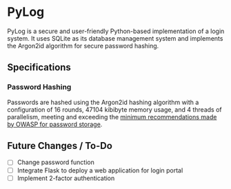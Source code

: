 # PyLog
PyLog is a secure and user-friendly Python-based implementation of a login system. It uses SQLite as its database management system and implements the Argon2id algorithm for secure password hashing.

## Specifications
### Password Hashing
Passwords are hashed using the Argon2id hashing algorithm with a configuration of 16 rounds, 47104 kibibyte memory usage, and 4 threads of parallelism, meeting and exceeding the [minimum recommendations made by OWASP for password storage](https://cheatsheetseries.owasp.org/cheatsheets/Password_Storage_Cheat_Sheet.html#argon2id).

## Future Changes / To-Do
- [ ] Change password function
- [ ] Integrate Flask to deploy a web application for login portal
- [ ] Implement 2-factor authentication
